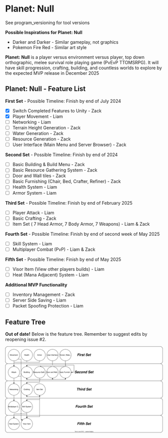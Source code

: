 # Planet: Null
See program_versioning for tool versions

**Possible Inspirations for Planet: Null**
- Darker and Darker - Similar gameplay, not graphics
- Pokemon Fire Red - Similar art style

**Planet: Null** is a player versus environment versus player, top down orthographic, melee survival role playing game (PvEvP TTOMSRPG). It will have skill progression, crafting, building, and countless worlds to explore by the expected MVP release in December 2025

## Planet: Null - Feature List

**First Set** - Possible Timeline: Finish by end of July 2024
- [X] Switch Completed Features to Unity - Zack
- [X] Player Movement - Liam
- [ ] Networking - Liam
- [ ] Terrain Height Generation - Zack
- [ ] Water Generation - Zack
- [ ] Resource Generation - Zack
- [ ] User Interface (Main Menu and Server Browser) - Zack

**Second Set** - Possible Timeline: Finish by end of 2024
- [ ] Basic Building & Build Menu - Zack
- [ ] Basic Resource Gathering System - Zack
- [ ] Door and Wall tiles - Zack
- [ ] Basic Furnishing (Chair, Bed, Crafter, Refiner) - Zack
- [ ] Health System - Liam
- [ ] Armor System - Liam

**Third Set** - Possible Timeline: Finish by end of February 2025
- [ ] Player Attack - Liam
- [ ] Basic Crafting - Zack
- [ ] Item Set ( 7 Head Armor, 7 Body Armor, 7 Weapons) - Liam & Zack

**Fourth Set** - Possible Timeline: Finish by end of second week of May 2025
- [ ] Skill System - Liam
- [ ] Multiplayer Combat (PvP) - Liam & Zack

**Fifth Set** - Possible Timeline: Finish by end of May 2025
- [ ] Visor Item (View other players builds) - Liam
- [ ] Heat (Mana Adjacent) System - Liam

**Additional MVP Functionality**
- [ ] Inventory Management - Zack
- [ ] Server Side Saving - Liam
- [ ] Packet Spoofing Protection - Liam

## Feature Tree
**Out of date!**
Below is the feature tree. Remember to suggest edits by reopening issue #2.

![image](feature-tree.svg)
